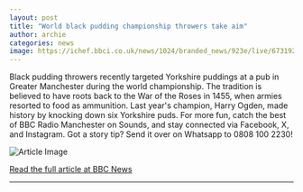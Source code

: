 ```yaml
---
layout: post
title: "World black pudding championship throwers take aim"
author: archie
categories: news
image: https://ichef.bbci.co.uk/news/1024/branded_news/923e/live/673192d0-9162-11f0-9445-855b018b8b05.png
---
```

Black pudding throwers recently targeted Yorkshire puddings at a pub in Greater Manchester during the world championship. The tradition is believed to have roots back to the War of the Roses in 1455, when armies resorted to food as ammunition. Last year's champion, Harry Ogden, made history by knocking down six Yorkshire puds. For more fun, catch the best of BBC Radio Manchester on Sounds, and stay connected via Facebook, X, and Instagram. Got a story tip? Send it over on Whatsapp to 0808 100 2230!

![Article Image](https://ichef.bbci.co.uk/news/1024/branded_news/923e/live/673192d0-9162-11f0-9445-855b018b8b05.png)

[Read the full article at BBC News](https://www.bbc.com/news/articles/c1kw4z1d4g9o?at_medium=RSS&at_campaign=rss)

---
